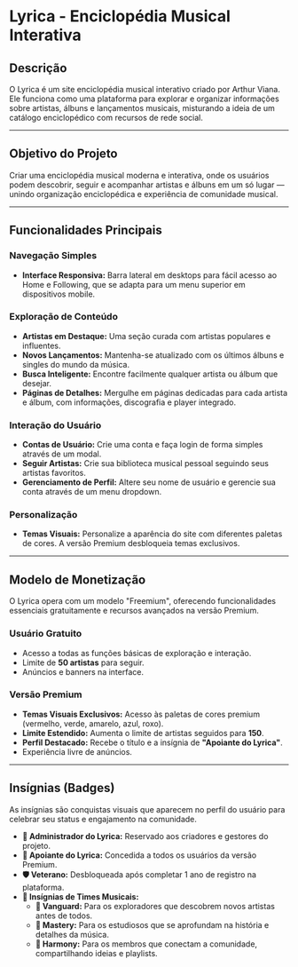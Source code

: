 # Lyrica - Enciclopédia Musical Interativa

## Descrição

O Lyrica é um site enciclopédia musical interativo criado por Arthur Viana. Ele funciona como uma plataforma para explorar e organizar informações sobre artistas, álbuns e lançamentos musicais, misturando a ideia de um catálogo enciclopédico com recursos de rede social.

---

## Objetivo do Projeto

Criar uma enciclopédia musical moderna e interativa, onde os usuários podem descobrir, seguir e acompanhar artistas e álbuns em um só lugar — unindo organização enciclopédica e experiência de comunidade musical.

---

## Funcionalidades Principais

### Navegação Simples
- **Interface Responsiva:** Barra lateral em desktops para fácil acesso ao Home e Following, que se adapta para um menu superior em dispositivos mobile.

### Exploração de Conteúdo
- **Artistas em Destaque:** Uma seção curada com artistas populares e influentes.
- **Novos Lançamentos:** Mantenha-se atualizado com os últimos álbuns e singles do mundo da música.
- **Busca Inteligente:** Encontre facilmente qualquer artista ou álbum que desejar.
- **Páginas de Detalhes:** Mergulhe em páginas dedicadas para cada artista e álbum, com informações, discografia e player integrado.

### Interação do Usuário
- **Contas de Usuário:** Crie uma conta e faça login de forma simples através de um modal.
- **Seguir Artistas:** Crie sua biblioteca musical pessoal seguindo seus artistas favoritos.
- **Gerenciamento de Perfil:** Altere seu nome de usuário e gerencie sua conta através de um menu dropdown.

### Personalização
- **Temas Visuais:** Personalize a aparência do site com diferentes paletas de cores. A versão Premium desbloqueia temas exclusivos.

---

## Modelo de Monetização

O Lyrica opera com um modelo "Freemium", oferecendo funcionalidades essenciais gratuitamente e recursos avançados na versão Premium.

### Usuário Gratuito
- Acesso a todas as funções básicas de exploração e interação.
- Limite de **50 artistas** para seguir.
- Anúncios e banners na interface.

### Versão Premium
- **Temas Visuais Exclusivos:** Acesso às paletas de cores premium (vermelho, verde, amarelo, azul, roxo).
- **Limite Estendido:** Aumenta o limite de artistas seguidos para **150**.
- **Perfil Destacado:** Recebe o título e a insígnia de **"Apoiante do Lyrica"**.
- Experiência livre de anúncios.

---

## Insígnias (Badges)

As insígnias são conquistas visuais que aparecem no perfil do usuário para celebrar seu status e engajamento na comunidade.

-   **👑 Administrador do Lyrica:** Reservado aos criadores e gestores do projeto.
-   **💖 Apoiante do Lyrica:** Concedida a todos os usuários da versão Premium.
-   **🛡️ Veterano:** Desbloqueada após completar 1 ano de registro na plataforma.
-   **🎵 Insígnias de Times Musicais:**
    -   **🔭 Vanguard:** Para os exploradores que descobrem novos artistas antes de todos.
    -   **📜 Mastery:** Para os estudiosos que se aprofundam na história e detalhes da música.
    -   **🤝 Harmony:** Para os membros que conectam a comunidade, compartilhando ideias e playlists.